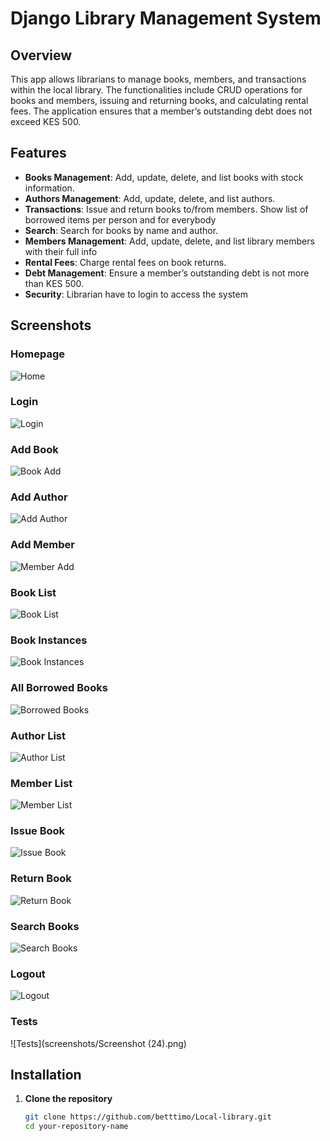 # Django Library Management System

## Overview
This app allows librarians to manage books, members, and transactions within the local library. The functionalities include CRUD operations for books and members, issuing and returning books, and calculating rental fees. The application ensures that a member’s outstanding debt does not exceed KES 500.

## Features
- **Books Management**: Add, update, delete, and list books with stock information.
- **Authors Management**: Add, update, delete, and list authors.
- **Transactions**: Issue and return books to/from members. Show list of borrowed items per person and for everybody
- **Search**: Search for books by name and author.
- **Members Management**: Add, update, delete, and list library members with their full info
- **Rental Fees**: Charge rental fees on book returns.
- **Debt Management**: Ensure a member’s outstanding debt is not more than KES 500.
- **Security**: Librarian have to login to access the system

## Screenshots
### Homepage
![Home](screenshots/home.png)
### Login
![Login](screenshots/login.png)
### Add Book
![Book Add](screenshots/add_book.png)
### Add Author
![Add Author](screenshots/add_author.png)
### Add Member
![Member Add](screenshots/add_member.png)
### Book List
![Book List](screenshots/book_list.png)
### Book Instances
![Book Instances](screenshots/book_instances.png)
### All Borrowed Books
![Borrowed Books](screenshots/all_borrowed_books.png)
### Author List
![Author List](screenshots/author_list.png)
### Member List
![Member List](screenshots/member_list.png)
### Issue Book
![Issue Book](screenshots/issue_book.png)
### Return Book
![Return Book](screenshots/return_book.png)
### Search Books
![Search Books](screenshots/search_books.png)
### Logout
![Logout](screenshots/logout.png)

### Tests
![Tests](screenshots/Screenshot (24).png)

## Installation

1. **Clone the repository**
   ```sh
   git clone https://github.com/betttimo/Local-library.git
   cd your-repository-name
